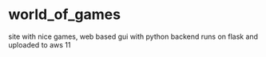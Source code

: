 # world_of_games
site with nice games, web based gui with python backend runs on flask and uploaded to aws
11

